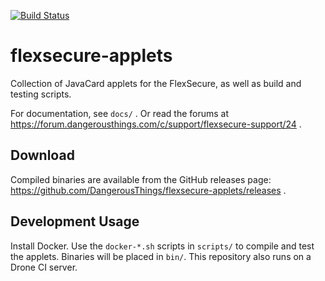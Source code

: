[![Build Status](https://drone-github.chrz.de/api/badges/DangerousThings/flexsecure-applets/status.svg)](https://drone-github.chrz.de/DangerousThings/flexsecure-applets)

# flexsecure-applets

Collection of JavaCard applets for the FlexSecure, as well as build and testing scripts.

For documentation, see `docs/` . Or read the forums at https://forum.dangerousthings.com/c/support/flexsecure-support/24 .

## Download

Compiled binaries are available from the GitHub releases page: https://github.com/DangerousThings/flexsecure-applets/releases .

## Development Usage

Install Docker. Use the `docker-*.sh` scripts in `scripts/` to compile and test the applets. Binaries will be placed in `bin/`. This repository also runs on a Drone CI server.
